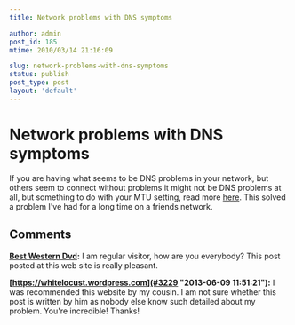 ```yaml
---
title: Network problems with DNS symptoms

author: admin
post_id: 185
mtime: 2010/03/14 21:16:09

slug: network-problems-with-dns-symptoms
status: publish
post_type: post
layout: 'default'
---
```


# Network problems with DNS symptoms

If you are having what seems to be DNS problems in your network, but others seem to connect without problems it might not be DNS problems at all, but something to do with your MTU setting, read more [here](http://groups.google.com/group/blogger-help/web/how-to-check-the-mtu-setting-on-your-computer). This solved a problem I've had for a long time on a friends network.

## Comments

**[Best Western Dvd](#3208 "2013-04-24 05:28:12"):** I am regular visitor, how are you everybody? This post posted at this web site is really pleasant.

**[https://whitelocust.wordpress.com](#3229 "2013-06-09 11:51:21"):** I was recommended this website by my cousin. I am not sure whether this post is written by him as nobody else know such detailed about my problem. You're incredible! Thanks!

